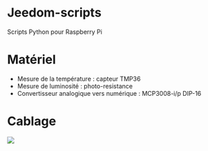 # Jeedom-scripts

Scripts Python pour Raspberry Pi

# Matériel

- Mesure de la température : capteur TMP36
- Mesure de luminosité : photo-resistance
- Convertisseur analogique vers numérique : MCP3008-i/p DIP-16

# Cablage

<img src="https://github.com/achorein/jeedom-scripts/blob/master/doc/rpi_mcp3008_LDR_Temp.png" />
